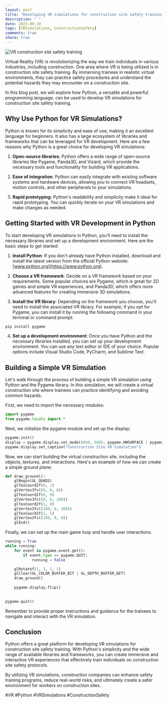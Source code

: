 ```yaml
---
layout: post
title: "Developing VR simulations for construction site safety training with Python."
description: " "
date: 2023-09-19
tags: [VRSimulations, ConstructionSafety]
comments: true
share: true
---
```


![VR construction site safety training](vr-construction-safety.jpg)

Virtual Reality (VR) is revolutionizing the way we train individuals in various industries, including construction. One area where VR is being utilized is in construction site safety training. By immersing trainees in realistic virtual environments, they can practice safety procedures and understand the potential hazards they may encounter on a construction site.

In this blog post, we will explore how Python, a versatile and powerful programming language, can be used to develop VR simulations for construction site safety training.

## Why Use Python for VR Simulations?

Python is known for its simplicity and ease of use, making it an excellent language for beginners. It also has a large ecosystem of libraries and frameworks that can be leveraged for VR development. Here are a few reasons why Python is a great choice for developing VR simulations:

1. **Open-source libraries**: Python offers a wide range of open-source libraries like Pygame, Panda3D, and Vizard, which provide the necessary tools and functionality for building VR applications.

2. **Ease of integration**: Python can easily integrate with existing software systems and hardware devices, allowing you to connect VR headsets, motion controls, and other peripherals to your simulations.

3. **Rapid prototyping**: Python's readability and simplicity make it ideal for rapid prototyping. You can quickly iterate on your VR simulations and make changes as needed.

## Getting Started with VR Development in Python

To start developing VR simulations in Python, you'll need to install the necessary libraries and set up a development environment. Here are the basic steps to get started:

1. **Install Python**: If you don't already have Python installed, download and install the latest version from the official Python website: [www.python.org](https://www.python.org).

2. **Choose a VR framework**: Decide on a VR framework based on your requirements. Some popular choices are Pygame, which is great for 2D games and simple VR experiences, and Panda3D, which offers more advanced features for creating immersive 3D simulations.

3. **Install the VR library**: Depending on the framework you choose, you'll need to install the associated VR library. For example, if you opt for Pygame, you can install it by running the following command in your terminal or command prompt:

```python
pip install pygame
```

4. **Set up a development environment**: Once you have Python and the necessary libraries installed, you can set up your development environment. You can use any text editor or IDE of your choice. Popular options include Visual Studio Code, PyCharm, and Sublime Text.

## Building a Simple VR Simulation

Let's walk through the process of building a simple VR simulation using Python and the Pygame library. In this simulation, we will create a virtual construction site where trainees can practice identifying and avoiding common hazards.

First, we need to import the necessary modules:

```python
import pygame
from pygame.locals import *
```

Next, we initialize the pygame module and set up the display:

```python
pygame.init()
display = pygame.display.set_mode((800, 600), pygame.HWSURFACE | pygame.DOUBLEBUF | pygame.OPENGL)
pygame.display.set_caption("Construction Site VR Simulation")
```

Now, we can start building the virtual construction site, including the objects, textures, and interactions. Here's an example of how we can create a simple ground plane:

```python
def draw_ground():
    glBegin(GL_QUADS)
    glTexCoord2f(0, 1)
    glVertex3fv((0, 0, 0))
    glTexCoord2f(0, 0)
    glVertex3fv((0, 0, 100))
    glTexCoord2f(1, 0)
    glVertex3fv((100, 0, 100))
    glTexCoord2f(1, 1)
    glVertex3fv((100, 0, 0))
    glEnd()
```

Finally, we can set up the main game loop and handle user interactions:

```python
running = True
while running:
    for event in pygame.event.get():
        if event.type == pygame.QUIT:
            running = False

    glRotatef(1, 3, 1, 1)
    glClear(GL_COLOR_BUFFER_BIT | GL_DEPTH_BUFFER_BIT)
    draw_ground()
    
    pygame.display.flip()
    
    
pygame.quit()
```

Remember to provide proper instructions and guidance for the trainees to navigate and interact with the VR simulation.

## Conclusion

Python offers a great platform for developing VR simulations for construction site safety training. With Python's simplicity and the wide range of available libraries and frameworks, you can create immersive and interactive VR experiences that effectively train individuals on construction site safety protocols.

By utilizing VR simulations, construction companies can enhance safety training programs, reduce real-world risks, and ultimately create a safer environment for workers on construction sites.

#VR #Python #VRSimulations #ConstructionSafety